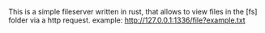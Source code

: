 This is a simple fileserver written in rust, that allows to view files in the [fs] folder via a http request.
example: http://127.0.0.1:1336/file?example.txt